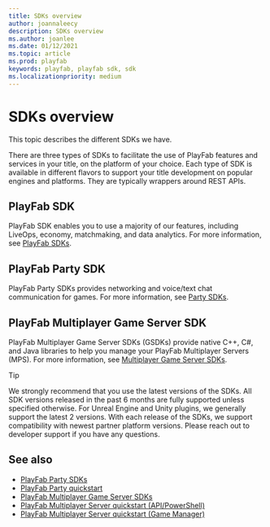 ```yaml
---
title: SDKs overview
author: joannaleecy
description: SDKs overview
ms.author: joanlee
ms.date: 01/12/2021
ms.topic: article
ms.prod: playfab
keywords: playfab, playfab sdk, sdk
ms.localizationpriority: medium
---
```


# SDKs overview

This topic describes the different SDKs we have. 

There are three types of SDKs to facilitate the use of PlayFab features and services in your title, on the platform of your choice. Each type of SDK is available in different flavors to support your title development on popular engines and platforms. They are typically wrappers around REST APIs.

## PlayFab SDK

PlayFab SDK enables you to use a majority of our features, including LiveOps, economy, matchmaking, and data analytics. For more information, see [PlayFab SDKs](playfab-sdk-intro.md).

## PlayFab Party SDK

PlayFab Party SDKs provides networking and voice/text chat communication for games. For more information, see [Party SDKs](../features/multiplayer/networking/party-sdks.md).

## PlayFab Multiplayer Game Server SDK

PlayFab Multiplayer Game Server SDKs (GSDKs) provide native C++, C#, and Java libraries to help you manage your PlayFab Multiplayer Servers (MPS). For more information, see [Multiplayer Game Server SDKs](../features/multiplayer/servers/server-sdks.md).

> [!Tip]
> We strongly recommend that you use the latest versions of the SDKs. All SDK versions released in the past 6 months are fully supported unless specified otherwise. For Unreal Engine and Unity plugins, we generally support the latest 2 versions. With each release of the SDKs, we support compatibility with newest partner platform versions. Please reach out to developer support if you have any questions.

## See also

* [PlayFab Party SDKs](../features/multiplayer/networking/party-sdks.md)
* [PlayFab Party quickstart](../features/multiplayer/networking/party-getting-started.md)
* [PlayFab Multiplayer Game Server SDKs](../features/multiplayer/servers/server-sdks.md)
* [PlayFab Multiplayer Server quickstart (API/PowerShell)](../features/multiplayer/servers/quickstart-for-multiplayer-servers-api-powershell.md)
* [PlayFab Multiplayer Server quickstart (Game Manager)](../features/multiplayer/servers/quickstart-for-multiplayer-servers-game-manager.md)  
